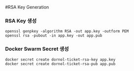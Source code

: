 #RSA Key Generation

### RSA Key 생성

```shell
openssl genpkey -algorithm RSA -out app.key -outform PEM
openssl rsa -pubout -in app.key -out app.pub
```

### Docker Swarm Secret 생성

```shell
docker secret create dornol-ticket-rsa-key app.key
docker secret create dornol-ticket-rsa-pub app.pub
```
